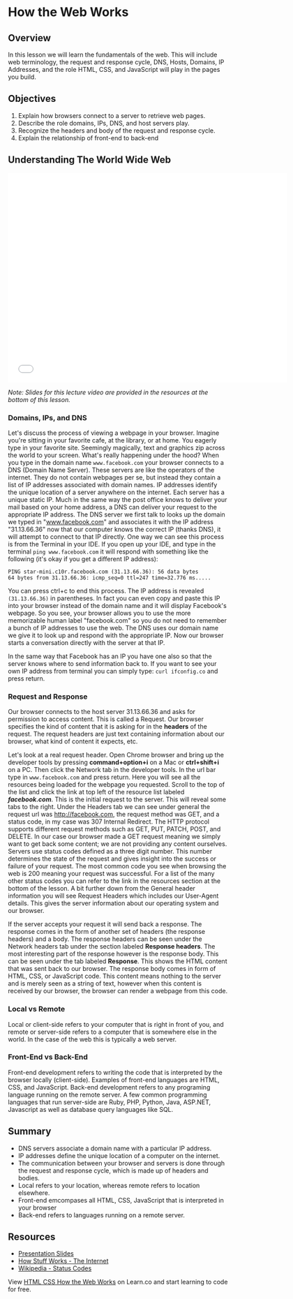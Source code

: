 # How the Web Works

## Overview

In this lesson we will learn the fundamentals of the web. This will include web terminology, the request and response cycle, DNS, Hosts, Domains, IP Addresses, and the role HTML, CSS, and JavaScript will play in the pages you build.

## Objectives

1. Explain how browsers connect to a server to retrieve web pages.
2. Describe the role domains, IPs, DNS, and host servers play.
3. Recognize the headers and body of the request and response cycle.
4. Explain the relationship of front-end to back-end

## Understanding The World Wide Web

<iframe width="640" height="480" src="//www.youtube.com/embed/ao532DhZWiY?rel=0" frameborder="0" allowfullscreen></iframe>

*Note: Slides for this lecture video are provided in the resources at the bottom of this lesson.*

### Domains, IPs, and DNS

Let's discuss the process of viewing a webpage in your browser. Imagine you're sitting in your favorite cafe, at the library, or at home. You eagerly type in your favorite site. Seemingly magically, text and graphics zip across the world to your screen. What's really happening under the hood? When you type in the domain name `www.facebook.com` your browser connects to a DNS (Domain Name Server). These servers are like the operators of the internet. They do not contain webpages per se, but instead they contain a list of IP addresses associated with domain names. IP addresses identify the unique location of a server anywhere on the internet. Each server has a unique static IP. Much in the same way the post office knows to deliver your mail based on your home address, a DNS can deliver your request to the appropriate IP address. The DNS server we first talk to looks up the domain we typed in "www.facebook.com" and associates it with the IP address "31.13.66.36" now that our computer knows the correct IP (thanks DNS), it will attempt to connect to that IP directly. One way we can see this process is from the Terminal in your IDE. If you open up your IDE, and type in the terminal `ping www.facebook.com` it will respond with something like the following (it's okay if you get a different IP address):

```shell
PING star-mini.c10r.facebook.com (31.13.66.36): 56 data bytes
64 bytes from 31.13.66.36: icmp_seq=0 ttl=247 time=32.776 ms.....
```

You can press ctrl+c to end this process. The IP address is revealed `(31.13.66.36)` in parentheses. In fact you can even copy and paste this IP into your browser instead of the domain name and it will display Facebook's webpage. So you see, your browser allows you to use the more memorizable human label "facebook.com" so you do not need to remember a bunch of IP addresses to use the web. The DNS uses our domain name we give it to look up and respond with the appropriate IP. Now our browser starts a conversation directly with the server at that IP.

In the same way that Facebook has an IP you have one also so that the server knows where to send information back to. If you want to see your own IP address from terminal you can simply type: `curl ifconfig.co` and press return.

### Request and Response

Our browser connects to the host server 31.13.66.36 and asks for permission to access content. This is called a Request. Our browser specifies the kind of content that it is asking for in the **headers** of the request. The request headers are just text containing information about our browser, what kind of content it expects, etc.

Let's look at a real request header. Open Chrome browser and bring up the developer tools by pressing **command+option+i** on a Mac or **ctrl+shift+i** on a PC. Then click the Network tab in the developer tools. In the url bar type in `www.facebook.com` and press return. Here you will see all the resources being loaded for the webpage you requested. Scroll to the top of the list and click the link at top left of the resource list labeled ***facebook.com***. This is the initial request to the server. This will reveal some tabs to the right. Under the Headers tab we can see under general the request url was http://facebook.com, the request method was GET, and a status code, in my case was 307 Internal Redirect. The HTTP protocol supports different request methods such as GET, PUT, PATCH, POST, and DELETE. In our case our browser made a GET request meaning we simply want to get back some content; we are not providing any content ourselves. Servers use status codes defined as a three digit number. This number determines the state of the request and gives insight into the success or failure of your request. The most common code you see when browsing the web is 200 meaning your request was successful. For a list of the many other status codes you can refer to the link in the resources section at the bottom of the lesson. A bit further down from the General header information you will see Request Headers which includes our User-Agent details. This gives the server information about our operating system and our browser.

If the server accepts your request it will send back a response. The response comes in the form of another set of headers (the response headers) and a body. The response headers can be seen under the Network headers tab under the section labeled **Response headers**. The most interesting part of the response however is the response body. This can be seen under the tab labeled **Response**. This shows the HTML content that was sent back to our browser. The response body comes in form of HTML, CSS, or JavaScript code. This content means nothing to the server and is merely seen as a string of text, however when this content is received by our browser, the browser can render a webpage from this code.

### Local vs Remote

Local or client-side refers to your computer that is right in front of you, and remote or server-side refers to a computer that is somewhere else in the world. In the case of the web this is typically a web server.

### Front-End vs Back-End

Front-end development refers to writing the code that is interpreted by the browser locally (client-side). Examples of front-end languages are HTML, CSS, and JavaScript. Back-end development refers to any programing language running on the remote server. A few common programming languages that run server-side are Ruby, PHP, Python, Java, ASP.NET, Javascript as well as database query languages like SQL.

## Summary

- DNS servers associate a domain name with a particular IP address.
- IP addresses define the unique location of a computer on the internet.
- The communication between your browser and servers is done through the request and response cycle, which is made up of headers and bodies.
- Local refers to your location, whereas remote refers to location elsewhere.
- Front-end emcompases all HTML, CSS, JavaScript that is interpreted in your browser
- Back-end refers to languages running on a remote server.

## Resources

- [Presentation Slides](https://docs.google.com/presentation/d/1eU-4wD5dsxV1t-3CA3T82gbv2K3pAs92pq30HlmXM_U/edit?usp=sharing)
- [How Stuff Works - The Internet](http://computer.howstuffworks.com/internet/basics/internet.htm)
- [Wikipedia - Status Codes](https://en.wikipedia.org/wiki/List_of_HTTP_status_codes)

<p class='util--hide'>View <a href='https://learn.co/lessons/html-css-how-the-web-works'>HTML CSS How the Web Works</a> on Learn.co and start learning to code for free.</p>
